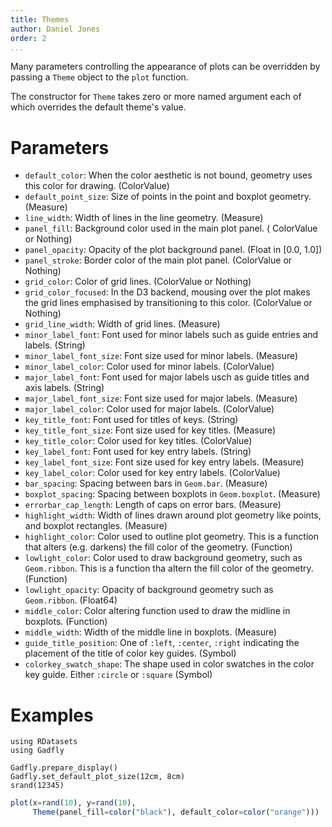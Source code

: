 ```yaml
---
title: Themes
author: Daniel Jones
order: 2
...
```


Many parameters controlling the appearance of plots can be overridden by passing
a `Theme` object to the `plot` function.

The constructor for `Theme` takes zero or more named argument each of which
overrides the default theme's value.


# Parameters

  * `default_color`: When the color aesthetic is not bound, geometry uses this
    color for drawing. (ColorValue)
  * `default_point_size`: Size of points in the point and boxplot geometry.
     (Measure)
  * `line_width`: Width of lines in the line geometry. (Measure)
  * `panel_fill`: Background color used in the main plot panel. (
    ColorValue or Nothing)
  * `panel_opacity`: Opacity of the plot background panel. (Float in [0.0, 1.0])
  * `panel_stroke`: Border color of the main plot panel. (ColorValue or
    Nothing)
  * `grid_color`: Color of grid lines. (ColorValue or Nothing)
  * `grid_color_focused`: In the D3 backend, mousing over the plot makes the
    grid lines emphasised by transitioning to this color. (ColorValue or Nothing)
  * `grid_line_width`: Width of grid lines. (Measure)
  * `minor_label_font`: Font used for minor labels such as guide entries and
    labels. (String)
  * `minor_label_font_size`: Font size used for minor labels. (Measure)
  * `minor_label_color`: Color used for minor labels. (ColorValue)
  * `major_label_font`: Font used for major labels usch as guide titles and axis
    labels. (String)
  * `major_label_font_size`: Font size used for major labels. (Measure)
  * `major_label_color`: Color used for major labels. (ColorValue)
  * `key_title_font`: Font used for titles of keys. (String)
  * `key_title_font_size`: Font size used for key titles. (Measure)
  * `key_title_color`: Color used for key titles. (ColorValue)
  * `key_label_font`: Font used for key entry labels. (String)
  * `key_label_font_size`: Font size used for key entry labels. (Measure)
  * `key_label_color`: Color used for key entry labels. (ColorValue)
  * `bar_spacing`: Spacing between bars in `Geom.bar`. (Measure)
  * `boxplot_spacing`: Spacing between boxplots in `Geom.boxplot`. (Measure)
  * `errorbar_cap_length`: Length of caps on error bars. (Measure)
  * `highlight_width`: Width of lines drawn around plot geometry like points,
    and boxplot rectangles. (Measure)
  * `highlight_color`: Color used to outline plot geometry. This is a function
    that alters (e.g. darkens) the fill color of the geometry. (Function)
  * `lowlight_color`: Color used to draw background geometry, such as
    `Geom.ribbon`. This is a function tha altern the fill color of the geometry.
    (Function)
  * `lowlight_opacity`: Opacity of background geometry such as `Geom.ribbon`.
    (Float64)
  * `middle_color`: Color altering function used to draw the midline in
    boxplots. (Function)
  * `middle_width`: Width of the middle line in boxplots. (Measure)
  *  `guide_title_position`: One of `:left`, `:center`, `:right` indicating the
     placement of the title of color key guides. (Symbol)
  * `colorkey_swatch_shape`: The shape used in color swatches in the color key
    guide. Either `:circle` or `:square`  (Symbol)

# Examples

```{.julia hide="true" results="none"}
using RDatasets
using Gadfly

Gadfly.prepare_display()
Gadfly.set_default_plot_size(12cm, 8cm)
srand(12345)
```

```julia
plot(x=rand(10), y=rand(10),
     Theme(panel_fill=color("black"), default_color=color("orange")))
```

